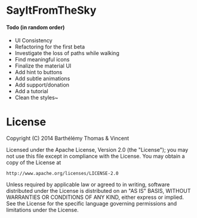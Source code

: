 SayItFromTheSky
===============

#### Todo (in random order)
* UI Consistency 
* Refactoring for the first beta
* Investigate the loss of paths while walking
* Find meaningful icons 
* Finalize the material UI
* Add hint to buttons
* Add subtle animations
* Add support/donation
* Add a tutorial
* Clean the styles~


License
=====================
Copyright (C) 2014 Barthélémy Thomas & Vincent

Licensed under the Apache License, Version 2.0 (the "License");
you may not use this file except in compliance with the License.
You may obtain a copy of the License at

    http://www.apache.org/licenses/LICENSE-2.0

Unless required by applicable law or agreed to in writing, software
distributed under the License is distributed on an "AS IS" BASIS,
WITHOUT WARRANTIES OR CONDITIONS OF ANY KIND, either express or implied.
See the License for the specific language governing permissions and
limitations under the License.